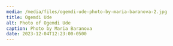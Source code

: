 ```yaml
---
media: /media/files/ogemdi-ude-photo-by-maria-baranova-2.jpg
title: Ogemdi Ude
alt: Photo of Ogemdi Ude
caption: Photo by Maria Baranova
date: 2023-12-04T12:23:00-0500
---
```

